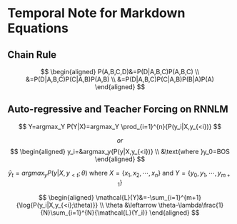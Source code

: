 # Temporal Note for Markdown Equations

## Chain Rule

$$
\begin{aligned}
P(A,B,C,D)&=P(D|A,B,C)P(A,B,C) \\
&=P(D|A,B,C)P(C|A,B)P(A,B) \\
&=P(D|A,B,C)P(C|A,B)P(B|A)P(A)
\end{aligned}
$$ 

## Auto-regressive and Teacher Forcing on RNNLM

$$
Y=argmax_Y P(Y|X)=argmax_Y \prod_{i=1}^{n}{P(y_i|X,y_{<i})}
$$

$$
or
$$
$$
\begin{aligned}
y_i=&argmax_y{P(y|X,y_{<i})} \\
&\text{where }y_0=BOS
\end{aligned}
$$

$$
\hat{y}_t=argmax_y{P(y|X,y_{<t};\theta)\text{ where }X=\{x_1,x_2,\cdots,x_n\}\text{ and }Y=\{y_0,y_1,\cdots,y_{m+1}\}}
$$

$$
\begin{aligned}
\mathcal{L}(Y)&=-\sum_{i=1}^{m+1}{\log{P(y_i|X,y_{<i};\theta)}} \\
\theta &\leftarrow \theta-\lambda\frac{1}{N}\sum_{i=1}^{N}{\mathcal{L}(Y_i)}
\end{aligned}
$$